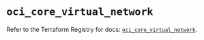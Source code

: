 # `oci_core_virtual_network`

Refer to the Terraform Registry for docs: [`oci_core_virtual_network`](https://registry.terraform.io/providers/oracle/oci/6.18.0/docs/resources/core_virtual_network).
